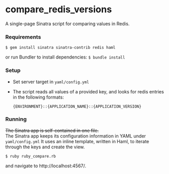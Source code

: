 compare_redis_versions
======================

A single-page Sinatra script for comparing values in Redis.  


### Requirements
`$ gem install sinatra sinatra-contrib redis haml`

or run Bundler to install dependencies:
`$ bundle install`

### Setup
- Set server target in `yaml/config.yml`

- The script reads all values of a provided key, and looks for redis entries in the following formats:

  `{ENVIRONMENT}::{APPLICATION_NAME}::{APPLICATION_VERSION}`

### Running
~~The Sinatra app is self-contained in one file.~~   
The Sinatra app keeps its configuration information in YAML under `yaml/config.yml`
It uses an inline template, written in Haml, to iterate through the keys and create the view.

`$ ruby ruby_compare.rb`

and navigate to http://localhost:4567/.  

